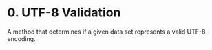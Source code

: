 # 0. UTF-8 Validation
A method that determines if a given data set represents a valid UTF-8 encoding.
